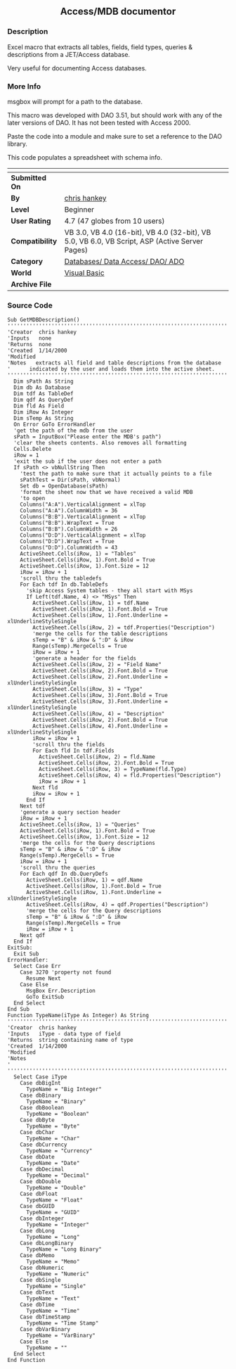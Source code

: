 ﻿<div align="center">

## Access/MDB documentor


</div>

### Description

Excel macro that extracts all tables, fields, field types, queries & descriptions from a JET/Access database.

Very useful for documenting Access databases.
 
### More Info
 
msgbox will prompt for a path to the database.

This macro was developed with DAO 3.51, but should work with any of the later versions of DAO. It has not been tested with Access 2000.

Paste the code into a module and make sure to set a reference to the DAO library.

This code populates a spreadsheet with schema info.


<span>             |<span>
---                |---
**Submitted On**   |
**By**             |[chris hankey](https://github.com/Planet-Source-Code/PSCIndex/blob/master/ByAuthor/chris-hankey.md)
**Level**          |Beginner
**User Rating**    |4.7 (47 globes from 10 users)
**Compatibility**  |VB 3\.0, VB 4\.0 \(16\-bit\), VB 4\.0 \(32\-bit\), VB 5\.0, VB 6\.0, VB Script, ASP \(Active Server Pages\) 
**Category**       |[Databases/ Data Access/ DAO/ ADO](https://github.com/Planet-Source-Code/PSCIndex/blob/master/ByCategory/databases-data-access-dao-ado__1-6.md)
**World**          |[Visual Basic](https://github.com/Planet-Source-Code/PSCIndex/blob/master/ByWorld/visual-basic.md)
**Archive File**   |[](https://github.com/Planet-Source-Code/chris-hankey-access-mdb-documentor__1-9291/archive/master.zip)





### Source Code

```
Sub GetMDBDescription()
''''''''''''''''''''''''''''''''''''''''''''''''''''''''''''''''''''''''
'Creator  chris hankey
'Inputs   none
'Returns  none
'Created  1/14/2000
'Modified
'Notes   extracts all field and table descriptions from the database
'      indicated by the user and loads them into the active sheet.
''''''''''''''''''''''''''''''''''''''''''''''''''''''''''''''''''''''''
  Dim sPath As String
  Dim db As Database
  Dim tdf As TableDef
  Dim qdf As QueryDef
  Dim fld As Field
  Dim iRow As Integer
  Dim sTemp As String
  On Error GoTo ErrorHandler
  'get the path of the mdb from the user
  sPath = InputBox("Please enter the MDB's path")
  'clear the sheets contents. Also removes all formatting
  Cells.Delete
  iRow = 1
  'exit the sub if the user does not enter a path
  If sPath <> vbNullString Then
    'test the path to make sure that it actually points to a file
    sPathTest = Dir(sPath, vbNormal)
    Set db = OpenDatabase(sPath)
    'format the sheet now that we have received a valid MDB
    'to open
    Columns("A:A").VerticalAlignment = xlTop
    Columns("A:A").ColumnWidth = 36
    Columns("B:B").VerticalAlignment = xlTop
    Columns("B:B").WrapText = True
    Columns("B:B").ColumnWidth = 26
    Columns("D:D").VerticalAlignment = xlTop
    Columns("D:D").WrapText = True
    Columns("D:D").ColumnWidth = 43
    ActiveSheet.Cells(iRow, 1) = "Tables"
    ActiveSheet.Cells(iRow, 1).Font.Bold = True
    ActiveSheet.Cells(iRow, 1).Font.Size = 12
    iRow = iRow + 1
    'scroll thru the tabledefs
    For Each tdf In db.TableDefs
      'skip Access System tables - they all start with MSys
      If Left(tdf.Name, 4) <> "MSys" Then
        ActiveSheet.Cells(iRow, 1) = tdf.Name
        ActiveSheet.Cells(iRow, 1).Font.Bold = True
        ActiveSheet.Cells(iRow, 1).Font.Underline = xlUnderlineStyleSingle
        ActiveSheet.Cells(iRow, 2) = tdf.Properties("Description")
        'merge the cells for the table descriptions
        sTemp = "B" & iRow & ":D" & iRow
        Range(sTemp).MergeCells = True
        iRow = iRow + 1
        'generate a header for the fields
        ActiveSheet.Cells(iRow, 2) = "Field Name"
        ActiveSheet.Cells(iRow, 2).Font.Bold = True
        ActiveSheet.Cells(iRow, 2).Font.Underline = xlUnderlineStyleSingle
        ActiveSheet.Cells(iRow, 3) = "Type"
        ActiveSheet.Cells(iRow, 3).Font.Bold = True
        ActiveSheet.Cells(iRow, 3).Font.Underline = xlUnderlineStyleSingle
        ActiveSheet.Cells(iRow, 4) = "Description"
        ActiveSheet.Cells(iRow, 2).Font.Bold = True
        ActiveSheet.Cells(iRow, 4).Font.Underline = xlUnderlineStyleSingle
        iRow = iRow + 1
        'scroll thru the fields
        For Each fld In tdf.Fields
          ActiveSheet.Cells(iRow, 2) = fld.Name
          ActiveSheet.Cells(iRow, 2).Font.Bold = True
          ActiveSheet.Cells(iRow, 3) = TypeName(fld.Type)
          ActiveSheet.Cells(iRow, 4) = fld.Properties("Description")
          iRow = iRow + 1
        Next fld
        iRow = iRow + 1
      End If
    Next tdf
    'generate a query section header
    iRow = iRow + 1
    ActiveSheet.Cells(iRow, 1) = "Queries"
    ActiveSheet.Cells(iRow, 1).Font.Bold = True
    ActiveSheet.Cells(iRow, 1).Font.Size = 12
    'merge the cells for the Query descriptions
    sTemp = "B" & iRow & ":D" & iRow
    Range(sTemp).MergeCells = True
    iRow = iRow + 1
    'scroll thru the queries
    For Each qdf In db.QueryDefs
      ActiveSheet.Cells(iRow, 1) = qdf.Name
      ActiveSheet.Cells(iRow, 1).Font.Bold = True
      ActiveSheet.Cells(iRow, 1).Font.Underline = xlUnderlineStyleSingle
      ActiveSheet.Cells(iRow, 4) = qdf.Properties("Description")
      'merge the cells for the Query descriptions
      sTemp = "B" & iRow & ":D" & iRow
      Range(sTemp).MergeCells = True
      iRow = iRow + 1
    Next qdf
  End If
ExitSub:
  Exit Sub
ErrorHandler:
  Select Case Err
    Case 3270 'property not found
      Resume Next
    Case Else
      MsgBox Err.Description
      GoTo ExitSub
  End Select
End Sub
Function TypeName(iType As Integer) As String
''''''''''''''''''''''''''''''''''''''''''''''''''''''''''''''''''''''''
'Creator  chris hankey
'Inputs   iType - data type of field
'Returns  string containing name of type
'Created  1/14/2000
'Modified
'Notes
'
''''''''''''''''''''''''''''''''''''''''''''''''''''''''''''''''''''''''
  Select Case iType
    Case dbBigInt
      TypeName = "Big Integer"
    Case dbBinary
      TypeName = "Binary"
    Case dbBoolean
      TypeName = "Boolean"
    Case dbByte
      TypeName = "Byte"
    Case dbChar
      TypeName = "Char"
    Case dbCurrency
      TypeName = "Currency"
    Case dbDate
      TypeName = "Date"
    Case dbDecimal
      TypeName = "Decimal"
    Case dbDouble
      TypeName = "Double"
    Case dbFloat
      TypeName = "Float"
    Case dbGUID
      TypeName = "GUID"
    Case dbInteger
      TypeName = "Integer"
    Case dbLong
      TypeName = "Long"
    Case dbLongBinary
      TypeName = "Long Binary"
    Case dbMemo
      TypeName = "Memo"
    Case dbNumeric
      TypeName = "Numeric"
    Case dbSingle
      TypeName = "Single"
    Case dbText
      TypeName = "Text"
    Case dbTime
      TypeName = "Time"
    Case dbTimeStamp
      TypeName = "Time Stamp"
    Case dbVarBinary
      TypeName = "VarBinary"
    Case Else
      TypeName = ""
  End Select
End Function
```

